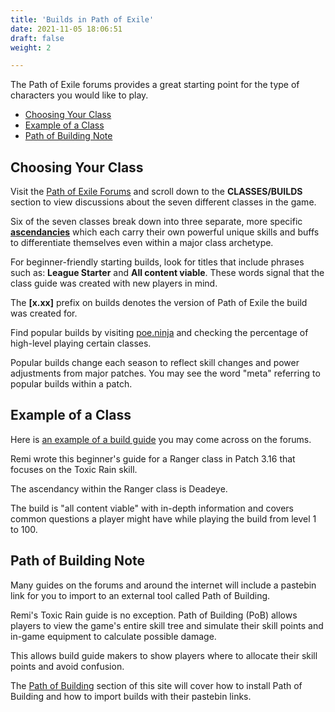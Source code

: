 ```yaml
---
title: 'Builds in Path of Exile'
date: 2021-11-05 18:06:51
draft: false
weight: 2

---
```


The Path of Exile forums provides a great starting point for the type of characters you would like to play.

<!--more-->

- [Choosing Your Class](#choosing-your-class)
- [Example of a Class](#example-of-a-class)
- [Path of Building Note](#path-of-building-note)

## Choosing Your Class

Visit the [Path of Exile Forums](https://www.pathofexile.com/forum) and scroll down to the **CLASSES/BUILDS** section to view discussions about the seven different classes in the game.

Six of the seven classes break down into three separate, more specific [**ascendancies**](https://www.pathofexile.com/ascendancy/classes) which each carry their own powerful unique skills and buffs to differentiate themselves even within a major class archetype.

For beginner-friendly starting builds, look for titles that include phrases such as: **League Starter** and **All content viable**. These words signal that the class guide was created with new players in mind.

The **[x.xx]** prefix on builds denotes the version of Path of Exile the build was created for.

Find popular builds by visiting [poe.ninja](https://poe.ninja/challenge/builds) and checking the percentage of high-level playing certain classes.

Popular builds change each season to reflect skill changes and power adjustments from major patches. You may see the word "meta" referring to popular builds within a patch.

## Example of a Class

Here is [an example of a build guide](https://www.pathofexile.com/forum/view-thread/2866127) you may come across on the forums.

Remi wrote this beginner's guide for a Ranger class in Patch 3.16 that focuses on the Toxic Rain skill.

The ascendancy within the Ranger class is Deadeye.

The build is "all content viable" with in-depth information and covers common questions a player might have while playing the build from level 1 to 100.

## Path of Building Note

Many guides on the forums and around the internet will include a pastebin link for you to import to an external tool called Path of Building.

Remi's Toxic Rain guide is no exception. Path of Building (PoB) allows players to view the game's entire skill tree and simulate their skill points and in-game equipment to calculate possible damage.

This allows build guide makers to show players where to allocate their skill points and avoid confusion.

The [Path of Building](/tools/pathofbuilding) section of this site will cover how to install Path of Building and how to import builds with their pastebin links.
